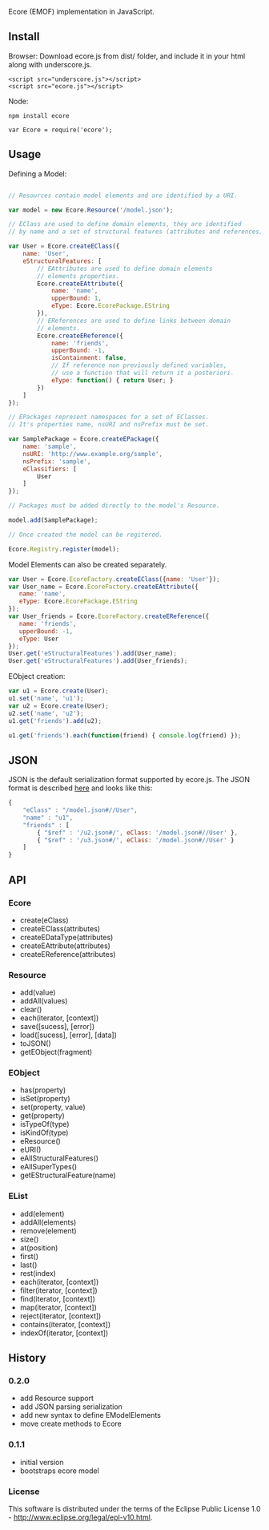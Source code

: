 Ecore (EMOF) implementation in JavaScript.

## Install

Browser:
Download ecore.js from dist/ folder, and include it in your html along with underscore.js.

```
<script src="underscore.js"></script>
<script src="ecore.js"></script>
```

Node:

```
npm install ecore

var Ecore = require('ecore');
```

## Usage

Defining a Model:

```javascript

// Resources contain model elements and are identified by a URI.

var model = new Ecore.Resource('/model.json');

// EClass are used to define domain elements, they are identified
// by name and a set of structural features (attributes and references).

var User = Ecore.createEClass({
    name: 'User',
    eStructuralFeatures: [
        // EAttributes are used to define domain elements
        // elements properties.
        Ecore.createEAttribute({
            name: 'name',
            upperBound: 1,
            eType: Ecore.EcorePackage.EString
        }),
        // EReferences are used to define links between domain
        // elements.
        Ecore.createEReference({
            name: 'friends',
            upperBound: -1,
            isContainment: false,
            // If reference non previously defined variables,
            // use a function that will return it a posteriori.
            eType: function() { return User; }
        })
    ]
});

// EPackages represent namespaces for a set of EClasses.
// It's properties name, nsURI and nsPrefix must be set.

var SamplePackage = Ecore.createEPackage({
    name: 'sample',
    nsURI: 'http://www.example.org/sample',
    nsPrefix: 'sample',
    eClassifiers: [
        User
    ]
});

// Packages must be added directly to the model's Resource.

model.add(SamplePackage);

// Once created the model can be regitered.

Ecore.Registry.register(model);

```

Model Elements can also be created separately.

```javascript
var User = Ecore.EcoreFactory.createEClass({name: 'User'});
var User_name = Ecore.EcoreFactory.createEAttribute({
   name: 'name',
   eType: Ecore.EcorePackage.EString
});
var User_friends = Ecore.EcoreFactory.createEReference({
   name: 'friends',
   upperBound: -1,
   eType: User
});
User.get('eStructuralFeatures').add(User_name);
User.get('eStructuralFeatures').add(User_friends);
```

EObject creation:

```javascript
var u1 = Ecore.create(User);
u1.set('name', 'u1');
var u2 = Ecore.create(User);
u2.set('name', 'u2');
u1.get('friends').add(u2);

u1.get('friends').each(function(friend) { console.log(friend) });
```

## JSON

JSON is the default serialization format supported by ecore.js. The JSON format is
described [here](https://github.com/ghillairet/emfjson) and looks like this:

```javascript
{
    "eClass" : "/model.json#//User",
    "name" : "u1",
    "friends" : [
        { "$ref" : '/u2.json#/', eClass: '/model.json#//User' },
        { "$ref" : '/u3.json#/', eClass: '/model.json#//User' }
    ]
}
```

## API

### Ecore
 - create(eClass)
 - createEClass(attributes)
 - createEDataType(attributes)
 - createEAttribute(attributes)
 - createEReference(attributes)

### Resource
 - add(value)
 - addAll(values)
 - clear()
 - each(iterator, [context])
 - save([sucess], [error])
 - load([sucess], [error], [data])
 - toJSON()
 - getEObject(fragment)

### EObject
 - has(property)
 - isSet(property)
 - set(property, value)
 - get(property)
 - isTypeOf(type)
 - isKindOf(type)
 - eResource()
 - eURI()
 - eAllStructuralFeatures()
 - eAllSuperTypes()
 - getEStructuralFeature(name)

### EList
 - add(element)
 - addAll(elements)
 - remove(element)
 - size()
 - at(position)
 - first()
 - last()
 - rest(index)
 - each(iterator, [context])
 - filter(iterator, [context])
 - find(iterator, [context])
 - map(iterator, [context])
 - reject(iterator, [context])
 - contains(iterator, [context])
 - indexOf(iterator, [context])


## History

### 0.2.0
 - add Resource support
 - add JSON parsing serialization
 - add new syntax to define EModelElements
 - move create methods to Ecore

### 0.1.1
 - initial version
 - bootstraps ecore model

### License
This software is distributed under the terms of the Eclipse Public License 1.0 - http://www.eclipse.org/legal/epl-v10.html.


